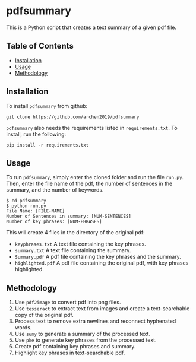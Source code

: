 # pdfsummary

This is a Python script that creates a text summary of a given pdf file.

## Table of Contents

* [Installation](#installation)
* [Usage](#usage)
* [Methodology](#methodology)

## Installation

To install `pdfsummary` from github:

```
git clone https://github.com/archen2019/pdfsummary
```

`pdfsummary` also needs the requirements listed in `requirements.txt`. To install, run the following:

```
pip install -r requirements.txt
```

## Usage

To run `pdfsummary`, simply enter the cloned folder and run the file `run.py`. Then, enter the file name of the pdf, the number of sentences in the summary, and the number of keywords. 

```
$ cd pdfsummary
$ python run.py
File Name: [FILE-NAME]
Number of Sentences in summary: [NUM-SENTENCES]
Number of key phrases: [NUM-PHRASES]
```

This will create 4 files in the directory of the original pdf:
* `keyphrases.txt` A text file containing the key phrases.
* `summary.txt` A text file containing the summary.
* `Summary.pdf` A pdf file containing the key phrases and the summary.
* `highlighted.pdf` A pdf file containing the original pdf, with key phrases highlighted.

## Methodology

1. Use `pdf2image` to convert pdf into png files.
2. Use `tesseract` to extract text from images and create a text-searchable copy of the original pdf.
3. Process text to remove extra newlines and reconnect hyphenated words.
4. Use `sumy` to generate a summary of the processed text.
5. Use `pke` to generate key phrases from the processed text.
6. Create pdf containing key phrases and summary.
7. Highlight key phrases in text-searchable pdf.
